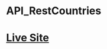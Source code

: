 # API_RestCountries
<a href="https://riad101.github.io/API_RestCountries/index.html"><h1>Live Site</h1></a>

